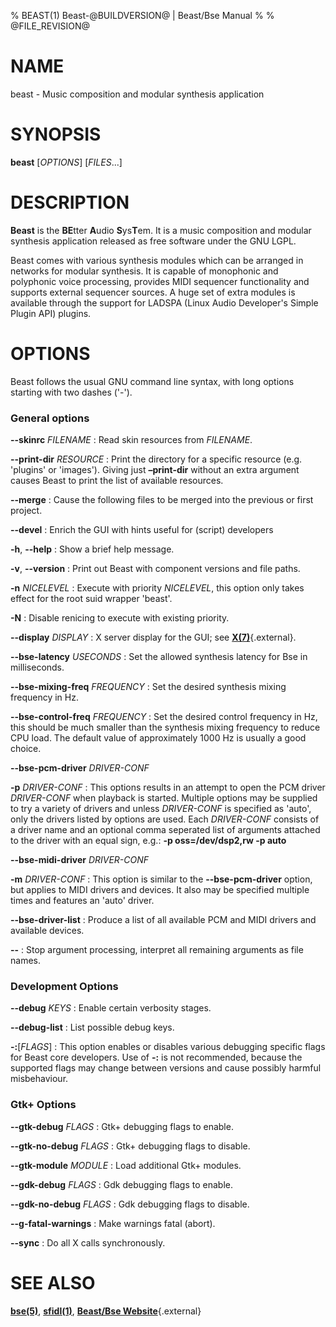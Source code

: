 % BEAST(1) Beast-@BUILDVERSION@ | Beast/Bse Manual
%
% @FILE_REVISION@

# NAME
beast - Music composition and modular synthesis application


# SYNOPSIS
**beast** [*OPTIONS*] [*FILES*...]


# DESCRIPTION

**Beast** is the **BE**tter **A**udio **S**ys**T**em. It is a music
composition and modular synthesis application released as free software
under the GNU LGPL.

Beast comes with various synthesis modules which can be arranged in
networks for modular synthesis. It is capable of monophonic and
polyphonic voice processing, provides MIDI sequencer functionality and
supports external sequencer sources. A huge set of extra modules is
available through the support for LADSPA (Linux Audio Developer's Simple
Plugin API) plugins.


# OPTIONS

Beast follows the usual GNU command line syntax, with long options
starting with two dashes ('-').

### General options

**--skinrc** *FILENAME*
:   Read skin resources from *FILENAME*.

**--print-dir** *RESOURCE*
:   Print the directory for a specific resource (e.g. 'plugins' or
	'images'). Giving just **–print-dir** without an extra argument
	causes Beast to print the list of available resources.

**--merge**
:   Cause the following files to be merged into the previous or first project.

**--devel**
:   Enrich the GUI with hints useful for (script) developers

**-h**, **--help**
:   Show a brief help message.

**-v**, **--version**
:   Print out Beast with component versions and file paths.

**-n** *NICELEVEL*
:   Execute with priority *NICELEVEL*, this option only takes effect for the root suid wrapper 'beast'.

**-N**
:   Disable renicing to execute with existing priority.

**--display** *DISPLAY*
:   X server display for the GUI; see
	[**X(7)**](http://www.xfree86.org/current/X.7.html){.external}.

**--bse-latency** *USECONDS*
:   Set the allowed synthesis latency for Bse in milliseconds.

**--bse-mixing-freq** *FREQUENCY*
:   Set the desired synthesis mixing frequency in Hz.

**--bse-control-freq** *FREQUENCY*
:   Set the desired control frequency in Hz, this should be much smaller
	than the synthesis mixing frequency to reduce CPU load. The default
	value of approximately 1000 Hz is usually a good choice.

**--bse-pcm-driver** *DRIVER-CONF*

**-p** *DRIVER-CONF*
:   This options results in an attempt to open the PCM driver
	*DRIVER-CONF* when playback is started. Multiple options may be
	supplied to try a variety of drivers and unless *DRIVER-CONF* is
	specified as 'auto', only the drivers listed by options are used.
	Each *DRIVER-CONF* consists of a driver name and an optional comma
	seperated list of arguments attached to the driver with an equal
	sign, e.g.: **-p oss=/dev/dsp2,rw -p auto**

**--bse-midi-driver** *DRIVER-CONF*

**-m** *DRIVER-CONF*
:   This option is similar to the **--bse-pcm-driver** option, but
	applies to MIDI drivers and devices. It also may be specified
	multiple times and features an 'auto' driver.

**--bse-driver-list**
:   Produce a list of all available PCM and MIDI drivers and available devices.

**--**
:   Stop argument processing, interpret all remaining arguments as file names.

### Development Options

**--debug** *KEYS*
:   Enable certain verbosity stages.

**--debug-list**
:   List possible debug keys.

**-:**\[*FLAGS*\]
:   This option enables or disables various debugging specific flags for
	Beast core developers. Use of **-:** is not recommended, because the
	supported flags may change between versions and cause possibly
	harmful misbehaviour.

### Gtk+ Options

**--gtk-debug** *FLAGS*
:   Gtk+ debugging flags to enable.

**--gtk-no-debug** *FLAGS*
:   Gtk+ debugging flags to disable.

**--gtk-module** *MODULE*
:   Load additional Gtk+ modules.

**--gdk-debug** *FLAGS*
:   Gdk debugging flags to enable.

**--gdk-no-debug** *FLAGS*
:   Gdk debugging flags to disable.

**--g-fatal-warnings**
:   Make warnings fatal (abort).

**--sync**
:   Do all X calls synchronously.

# SEE ALSO

[**bse(5)**](bse.5.html),
[**sfidl(1)**](sfidl.1.html),
[**Beast/Bse Website**](http://beast.testbit.eu){.external}
